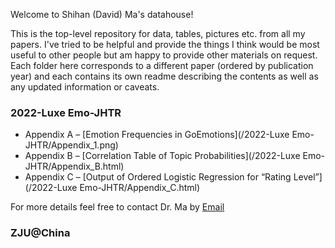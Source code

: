 Welcome to Shihan (David) Ma's datahouse!

This is the top-level repository for data, tables, pictures etc. from all my papers. I've tried to be helpful and provide the things I think would be most useful to other people but am happy to provide other materials on request. Each folder here corresponds to a different paper (ordered by publication year) and each contains its own readme describing the contents as well as any updated information or caveats.

### 2022-Luxe Emo-JHTR
- Appendix A – 
  [Emotion Frequencies in GoEmotions](/2022-Luxe Emo-JHTR/Appendix_1.png)
- Appendix B – 
  [Correlation Table of Topic Probabilities](/2022-Luxe Emo-JHTR/Appendix_B.html)
- Appendix C – 
  [Output of Ordered Logistic Regression for “Rating Level”](/2022-Luxe Emo-JHTR/Appendix_C.html)


For more details feel free to contact Dr. Ma by [Email](mailto:mashihan@zju.edu.cn)

### ZJU@China
